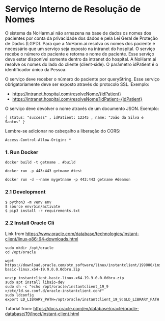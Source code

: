 # Serviço Interno de Resolução de Nomes

O sistema da NoHarm.ai não armazena na base de dados os nomes dos pacientes por conta da privacidade dos dados e pela Lei Geral de Proteção de Dados (LGPD). Para que a NoHarm.ai resolva os nomes dos paciente é necessário que um serviço seja exposto na intranet do hospital. O serviço recebe o número do paciente e retorna o nome do paciente. Esse serviço deve estar disponível somente dentro da intranet do hospital. A NoHarm.ai resolve os nomes do lado do cliente (client-side). O parâmetro idPatient é o identificador único da Pessoa.

O serviço deve receber o número do paciente por queryString. Esse serviço obrigatoriamente deve ser exposto através do protocolo SSL. Exemplo:
- https://intranet.hospital.com/resolveNome/{idPatient}
- https://intranet.hospital.com/resolveNome?idPatient={idPatient}

O serviço deve devolver o nome através de um documento JSON. Exemplo:
```
{ status: "success" , idPatient: 12345 , name: "João da Silva e Santos" }
```

Lembre-se adicionar no cabeçalho a liberação do CORS:
```
Access-Control-Allow-Origin: *
```

### 1. Run Docker

```
docker build -t getname . #build

docker run -p 443:443 getname #test

docker run -d --name mygetname -p 443:443 getname #deamon
```
### 2.1 Development

```
$ python3 -m venv env
$ source env/bin/activate
$ pip3 install -r requirements.txt
```

### 2.2 Install Oracle Cli

Link from https://www.oracle.com/database/technologies/instant-client/linux-x86-64-downloads.html

```
sudo mkdir /opt/oracle
cd /opt/oracle

wget https://download.oracle.com/otn_software/linux/instantclient/199000/instantclient-basic-linux.x64-19.9.0.0.0dbru.zip

unzip instantclient-basic-linux.x64-19.9.0.0.0dbru.zip
sudo apt install libaio-dev
sudo sh -c "echo /opt/oracle/instantclient_19_9 >/etc/ld.so.conf.d/oracle-instantclient.conf"
sudo ldconfig
export LD_LIBRARY_PATH=/opt/oracle/instantclient_19_9:$LD_LIBRARY_PATH
```

Tutorial from: https://docs.oracle.com/en/database/oracle/oracle-database/19/lnoci/instant-client.html
